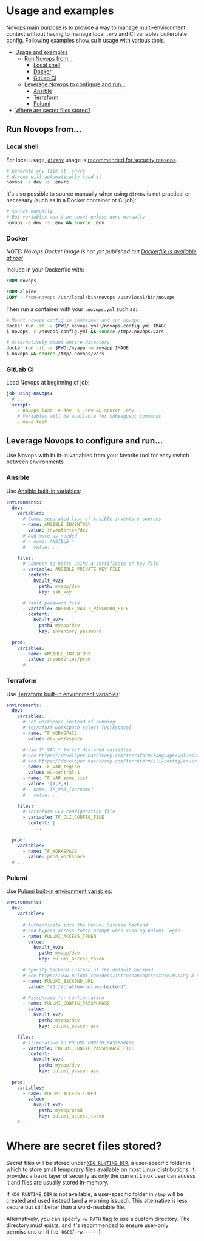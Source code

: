 # Usage and examples

Novops main purpose is to provide a way to manage multi-environment context without having to manage local `.env` and CI variables boilerplate config. Following examples show su h usage with various tools. 

- [Usage and examples](#usage-and-examples)
  - [Run Novops from...](#run-novops-from)
    - [Local shell](#local-shell)
    - [Docker](#docker)
    - [GitLab CI](#gitlab-ci)
  - [Leverage Novops to configure and run...](#leverage-novops-to-configure-and-run)
    - [Ansible](#ansible)
    - [Terraform](#terraform)
    - [Pulumi](#pulumi)
- [Where are secret files stored?](#where-are-secret-files-stored)

## Run Novops from...

### Local shell

For local usage, [`direnv`](https://direnv.net/) usage is [recommended for security reasons](./novops-direnv.md). 

```sh
# Generate env file at .envrc
# direnv will automatically load it
novops -e dev -s .envrc
```

It's also possible to source manually when using `direnv` is not practical or necessary (such as in a Docker container or CI job):

```sh
# Source manually
# But variables won't be unset unless done manually
novops -e dev -s .env && source .env
```

### Docker

_NOTE: Novops Docker image is not yet published but [Dockerfile is available at root](../Dockerfile)_

Include in your Dockerfile with:

```Dockerfile
FROM novops

FROM alpine
COPY --from=novops /usr/local/bin/novops /usr/local/bin/novops
```

Then run a container with your `.novops.yml` such as:

```sh
# Mount novops config in container and run novops
docker run -it -v $PWD/.novops.yml:/novops-config.yml IMAGE
$ novops -c /novops-config.yml && source /tmp/.novops/vars

# Alternatively mount entire directory
docker run -it -v $PWD:/myapp -w /myapp IMAGE
$ novops && source /tmp/.novops/vars
```

### GitLab CI

Load Novops at beginning of job:

```yaml
job-using-novops:
  # ...
  script:
    - novops load -e dev -s .env && source .env
    # Variables will be available for subsequent commands
    - make test 
```

## Leverage Novops to configure and run...

Use Novops with built-in variables from your favorite tool for easy switch between environments

### Ansible

Use [Ansible built-in variables](https://docs.ansible.com/ansible/latest/reference_appendices/config.html#environment-variables):

```yaml
environments:
  dev:
    variables:
      # Comma separated list of Ansible inventory sources
      - name: ANSIBLE_INVENTORY
        value: inventories/dev
      # Add more as needed
      # - name: ANSIBLE_*
      #   value: ...

    files:
      # Connect to hosts using a certificate or key file
      - variable: ANSIBLE_PRIVATE_KEY_FILE
        content: 
          hvault_kv2:
            path: myapp/dev
            key: ssh_key

      # Vault password file
      - variable: ANSIBLE_VAULT_PASSWORD_FILE
        content: 
          hvault_kv2:
            path: myapp/dev
            key: inventory_password
  
  prod:
    variables:
      - name: ANSIBLE_INVENTORY
        value: inventories/prod
      # ...
```

### Terraform

Use [Terraform built-in environment variables](https://developer.hashicorp.com/terraform/cli/config/environment-variables):

```yaml
environments:
  dev:
    variables:
      # Set workspace instead of running 
      # terraform workspace select (workspace]
      - name: TF_WORKSPACE
        value: dev_workspace

      # Use TF_VAR_* to set declared variables
      # See https://developer.hashicorp.com/terraform/language/values/variables#environment-variables
      # and https://developer.hashicorp.com/terraform/cli/config/environment-variables#tf_var_name
      - name: TF_VAR_region
        value: eu-central-1
      - name: TF_VAR_some_list
        value: '[1,2,3]'
      # - name: TF_VAR_[varname]
      #   value: ...

    files:
      # Terraform CLI configuration file
      - variable: TF_CLI_CONFIG_FILE
        content: |
          ...
      
  prod:
    variables:
      - name: TF_WORKSPACE
        value: prod_workspace
  # ...
```

### Pulumi

Use [Pulumi built-in environment variables](https://www.pulumi.com/docs/reference/cli/environment-variables/):

```yaml
environments:
  dev:
    variables:
      
      # Authenticate into the Pulumi Service backend 
      # and bypass access token prompt when running pulumi login
      - name: PULUMI_ACCESS_TOKEN
        value:
          hvault_kv2:
            path: myapp/dev
            key: pulumi_access_token

      # Specify backend instead of the default backend
      # See https://www.pulumi.com/docs/intro/concepts/state/#using-a-self-managed-backend
      - name: PULUMI_BACKEND_URL
        value: "s3://crafteo-pulumi-backend"

      # Passphrase for configuration
      - name: PULUMI_CONFIG_PASSPHRASE
        value:
          hvault_kv2:
            path: myapp/dev
            key: pulumi_passphrase

    files:  
      # Alternative to PULUMI_CONFIG_PASSPHRASE
      - variable: PULUMI_CONFIG_PASSPHRASE_FILE
        content: 
          hvault_kv2:
            path: myapp/dev
            key: pulumi_passphrase
      
  prod:
    variables:
      - name: PULUMI_ACCESS_TOKEN
        value:
          hvault_kv2:
            path: myapp/prod
            key: pulumi_access_token
    # ...
```


# Where are secret files stored?

Secret files will be stored under [`XDG_RUNTIME_DIR`](https://askubuntu.com/questions/872792/what-is-xdg-runtime-dir), a user-specific folder in which to store small temporary files available on most Linux distributions. It provides a basic layer of security as only the current Linux user can access it and files are usually stored in-memory. 

If `XDG_RUNTIME_DIR` is not available, a user-specific folder in `/tmp` will be created and used instead (and a warning issued). This alternative is less secure but still better than a word-readable file. 

Alternatively, you can specify `-w PATH` flag to use a custom directory. The directory must exists, and it's recommended to ensure user-only permissions on it (i.e. `0600`/`-rw------`)